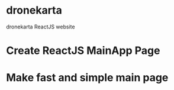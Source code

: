 # dronekarta
dronekarta ReactJS website

# Create ReactJS MainApp Page


# Make fast and simple main page


